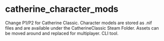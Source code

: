 # catherine_character_mods
Change P1/P2 for Catherine Classic.
Character models are stored as .nif files and are available under the CatherineClassic Steam Folder. Assets can be moved around and replaced for multiplayer. CLI tool.
